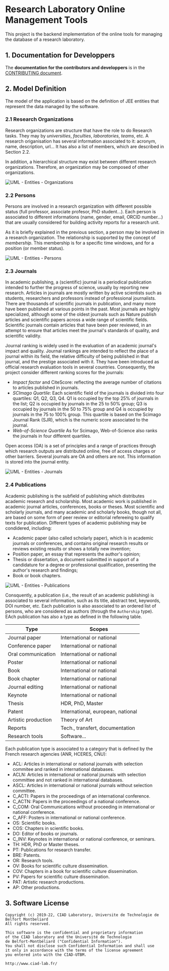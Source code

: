 # Research Laboratory Online Management Tools

This project is the backend implementation of the online tools for managing the database of a research laboratory.

## 1. Documentation for Developpers

The **documentation for the contributors and developpers** is in the [CONTRIBUTING document](./CONTRIBUTING.md).

## 2. Model Definition

The model of the application is based on the definition of JEE entities that represent the data managed by the software.

### 2.1 Research Organizations

Research organizations are structure that have the role to do Research tasks. They may by *universities*, *faculties*, *laboratories*, *teams*, etc.
A research origanisation has several information associated to it: acronym, name, description, url...
It has also a list of members, which are described in Section 2.2.

In addition, a hierarchical structure may exist between different research organizations. Therefore, an organization may be composed of other organizations.

![UML - Entities - Organizations](./resources/Entities_Organizations.png)

### 2.2 Persons

Persons are involved in a research organization with different possible status (full professor, associate profesor, PhD student...). Each person is associated to different informations (name, gender, email, ORCID number...) that are usually considered for building activity reports for a research unit.

As it is briefly explained in the previous section, a person may be involved in a research organization. The relationship is supported by the concept of *membership*. This membership is for a specific time windows, and for a position (or member status).

![UML - Entities - Persons](./resources/Entities_Persons.png)

### 2.3 Journals

In academic publishing, a (scientific) journal is a periodical publication intended to further the progress of science, usually by reporting new research. Articles in journals are mostly written by active scientists such as students, researchers and professors instead of professional journalists. There are thousands of scientific journals in publication, and many more have been published at various points in the past. Most journals are highly specialized, although some of the oldest journals such as Nature publish articles and scientific papers across a wide range of scientific fields. Scientific journals contain articles that have been peer reviewed, in an attempt to ensure that articles meet the journal's standards of quality, and scientific validity.

Journal ranking is widely used in the evaluation of an academic journal's impact and quality. Journal rankings are intended to reflect the place of a journal within its field, the relative difficulty of being published in that journal, and the prestige associated with it. They have been introduced as official research evaluation tools in several countries.
Consequently, the project consider different ranking scores for the journals:

* *Impact factor* and CiteScore: reflecting the average number of citations to articles published in journals.
* *SCImago Quartile*: Each scientific field of the journals is divided into four quartiles: Q1, Q2, Q3, Q4. Q1 is occupied by the top 25% of journals in the list; Q2 is occupied by journals in the 25 to 50% group; Q3 is occupied by journals in the 50 to 75% group and Q4 is occupied by journals in the 75 to 100% group. This quartile is based on the Scimago Journal Rank (SJR), which is the numeric score associated to the journal.
* *Web-of-Science Quartile* As for Scimago, Web-of-Science also ranks the journals in four different quartiles.

Open access (OA) is a set of principles and a range of practices through which research outputs are distributed online, free of access charges or other barriers. Several journals are OA and others are not. This information is stored into the journal entity.

![UML - Entities - Journals](./resources/Entities_Journals.png)

### 2.4 Publications

Academic publishing is the subfield of publishing which distributes academic research and scholarship. Most academic work is published in academic journal articles, conferences, books or theses. Most scientific and scholarly journals, and many academic and scholarly books, though not all, are based on some form of peer review or editorial refereeing to qualify texts for publication. Different types of academic publishing may be condidered, including:

* Academic paper (also called scholarly paper), which is in academic journals or conferences, and contains original research results or reviews existing results or shows a totally new invention;
* Position paper, an essay that represents the author's opinion;
* Thesis or dissertation, a document submitted in support of a candidature for a degree or professional qualification, presenting the author's research and findings;
* Book or book chapters.

![UML - Entities - Publications](./resources/Entities_Publications.png)

Consquently, a publication (i.e., the result of an academic publishing) is associated to several information, such as its title, abstract text, keywords, DOI number, etc. Each publication is also associated to an ordered list of persons, who are considered as authors (through the `Authorship` type). EAch publication has also a type as defined in the following table.

| Type                | Scopes                            |
| --------------------|-----------------------------------|
| Journal paper       | International or national         |
| Conference paper    | International or national         |
| Oral communication  | International or national         |
| Poster              | International or national         |
| Book                | International or national         |
| Book chapter        | International or national         |
| Journal editing     | International or national         |
| Keynote             | International or national         |
| Thesis              | HDR, PhD, Master                  |
| Patent              | International, european, national |
| Artistic production | Theory of Art                     |
| Reports             | Tech., transfert, documentation   |
| Research tools      | Software...                       |


Each publication type is associated to a category that is defined by the French research agencies (ANR, HCERES, CNU): 

* ACL: Articles in international or national journals with selection commitee and ranked in international databases.
* ACLN: Articles in international or national journals with selection committee and not ranked in international databases.
* ASCL: Articles in international or national journals without selection committee.
* C_ACTI: Papers in the proceedings of an international conference.
* C_ACTN: Papers in the proceedings of a national conference.
* C_COM: Oral Communications without proceeding in international or national conference.
* C_AFF: Posters in international or national conference.
* OS: Scientific books.
* COS: Chapters in scientific books.
* DO: Editor of books or journals.
* C_INV: Keynotes in international or national conference, or seminars.
* TH: HDR, PhD or Master theses.
* PT: Publications for research transfer.
* BRE: Patents.
* OR: Research tools.
* OV: Books for scientific culture dissemination.
* COV: Chapters in a book for scientific culture dissemination.
* PV: Papers for scientific culture dissemination.
* PAT: Artistic research productions.
* AP: Other productions.


## 3. Software License

```
Copyright (c) 2019-22, CIAD Laboratory, Universite de Technologie de Belfort Montbeliard
All rights reserved.

This software is the confidential and proprietary information
of the CIAD laboratory and the Université de Technologie
de Belfort-Montbéliard ("Confidential Information").
You shall not disclose such Confidential Information and shall use
it only in accordance with the terms of the license agreement
you entered into with the CIAD-UTBM.

http://www.ciad-lab.fr/
```

